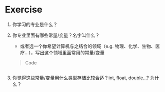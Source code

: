 &emsp;
# Exercise

1. 你学习的专业是什么？

2. 你专业里面有哪些常量/变量？名字叫什么？
   - 或者选一个你希望计算机与之结合的领域（e.g. 物理、化学、生物、医疗...），写出这个领域里面常用的常量/变量
  
    >Code
    ```c++

    ```

3. 你觉得这些常量/变量用什么类型存储比较合适？int, float, double...? 为什么？


